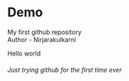 # Demo
My first github repository
<br>
Author - Nirjarakulkarni
<p>Hello world</p>
<h6>Just trying github for the first time ever</h6>

